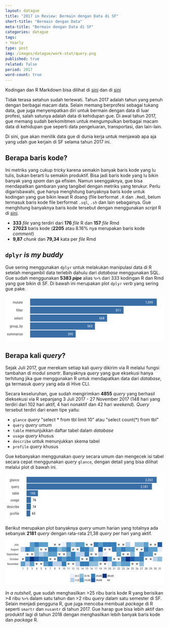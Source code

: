 ```yaml
---
layout: datague
title: "2017 in Review: Bermain dengan Data di SF"
short-title: "Bermain dengan Data"
meta-title: "Bermain dengan Data di SF"
categories: datague
tags:
- Yearly
type: post
img: /images/datague/work-stat/query.png
published: true
related: false
period: 2017
word-count: true
---
```


<style>
#post .new {
	font-style: italic;
	color: #aaa; 
	text-align: right;
	font-size: 85%;
	margin-top: -14px;
}
#post .new a {
	color: #aaa; 
	text-decoration: underline;
}
</style>

<p class="new">Kodingan dan R Markdown bisa dilihat di <a href="http://rasyidridha.com/datague-rmd/work/code_eda.html">sini</a> dan di <a href="http://rasyidridha.com/datague-rmd/work/query_eda.html">sini</a></p>

Tidak terasa setahun sudah terlewati. Tahun 2017 adalah tahun yang penuh dengan berbagai macam data. Selain memang berprofesi sebagai tukang data, gue juga menyempatkan diri untuk bermain dengan data di luar profesi, salah satunya adalah data di kehidupan gue. Di awal tahun 2017, gue memang sudah berkomitmen untuk mengumpulkan berbagai macam data di kehidupan gue seperti data pengeluaran, transportasi, dan lain-lain. 

Di sini, gue akan menilik data gue di dunia kerja untuk menjawab apa aja yang udah gue kerjain di SF selama tahun 2017 ini.

## Berapa baris kode?

Ini metriks yang cukup *tricky* karena semakin banyak baris kode yang lu tulis, bukan berarti lu semakin produktif. Bisa jadi baris kode yang lu bikin banyak yang *spam* dan ga efisien. Namun seenggaknya, gue bisa mendapatkan gambaran yang tangibel dengan metriks yang terukur. Perlu digarisbawahi, gue hanya menghitung banyaknya baris kode untuk kodingan yang gue bikin lewat R doang (file berformat `.R` dan `.Rmd`), belum termasuk baris kode file berformat `.sql`, `.sh` dan lain sebagainya. Gue menghitung banyaknya baris kode tersebut dengan menggunakan *script* R di [sini](https://github.com/rasyidstat/codestats).

- **333** *file* yang terdiri dari **176** *file* R dan **157** *file* Rmd
- **27023** baris kode (**2205** atau 8.16% nya merupakan baris kode *comment*)
- **9,87** *chunk* dan **79,34** kata per *file* Rmd 

## `dplyr` *is my buddy*

Gue sering menggunakan `dplyr` untuk melakukan manipulasi data di R setelah mengambil data terlebih dahulu dari *database* menggunakan SQL. Gue sudah menggunakan **5383 *pipe*** alias `%>%` dari 333 kodingan R dan Rmd yang gue bikin di SF. Di bawah ini merupakan plot `dplyr` *verb* yang sering gue pake.

<img src="/images/datague/work-stat/dplyr.png">

## Berapa kali *query*?

Sejak Juli 2017, gue merekam setiap kali *query* dikirim via R melalui fungsi tambahan di modul *smartr*. Banyaknya *query* yang gue eksekusi hanya terhitung jika gue menggunakan R untuk mendapatkan data dari *database*, ga termasuk *query* yang ada di Hive CLI. 

Secara keseluruhan, gue sudah mengirimkan **4855** *query* yang berhasil dieksekusi via R sepanjang 3 Juli 2017 - 27 November 2017 (148 hari yang terdiri dari 102 hari aktif, 4 hari nonaktif dan 42 hari *weekend*). *Query* tersebut terdiri dari enam tipe yaitu: 

- `glance` *query* "select \* from tbl limit 10" atau "select count(\*) from tbl"
- `query` *query* umum
- `table` menunjukkan daftar tabel dalam *database*
- `usage` *query* khusus 
- `describe` untuk menunjukkan skema tabel
- `profile` *query* khusus

Gue kebanyakan menggunakan *query* secara umum dan mengecek isi tabel secara cepat menggunakan *query* `glance`, dengan detail yang bisa dilihat melalui plot di bawah ini.

<img src="/images/datague/work-stat/query-ovw.png">

Berikut merupakan plot banyaknya *query* umum harian yang totalnya ada sebanyak **2181** *query* dengan rata-rata 21,38 *query* per hari yang aktif.

<img src="/images/datague/work-stat/query.png">

*In a nutshell*, gue sudah menghasilkan >25 ribu baris kode R yang berisikan >4 ribu `%>%` dalam satu tahun dan >2 ribu *query* dalam satu semester di SF. Selain menjadi pengguna R, gue juga mencoba membuat *package* di R seperti `smartr` dan `nusantr` di tahun 2017. Gue harap gue bisa lebih aktif dan produktif lagi di tahun 2018 dengan menghasilkan lebih banyak baris kode dan *package* R.








